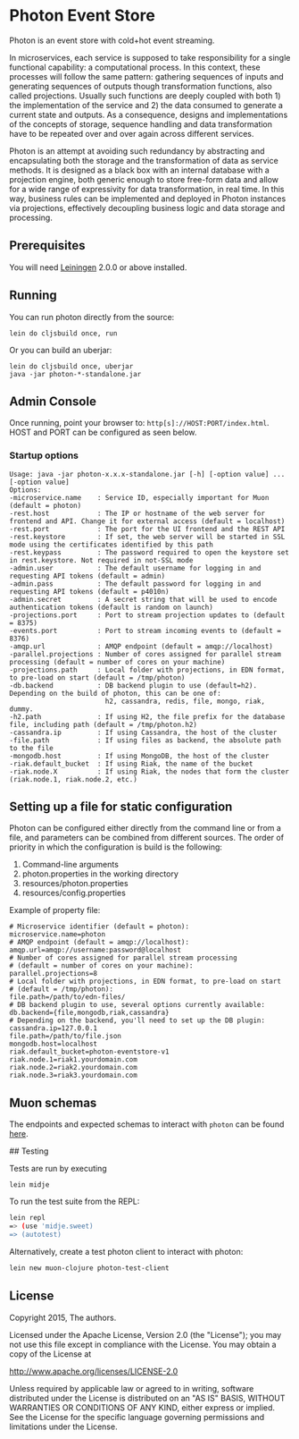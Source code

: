 # Photon Event Store

Photon is an event store with cold+hot event streaming.

In microservices, each service is supposed to take responsibility for a single functional capability: a computational process. In this context, these processes will follow the same pattern: gathering sequences of inputs and generating sequences of outputs though transformation functions, also called projections. Usually such functions are deeply coupled with both 1) the implementation of the service and 2) the data consumed to generate a current state and outputs. As a consequence, designs and implementations of the concepts of storage, sequence handling and data transformation have to be repeated over and over again across different services.

Photon is an attempt at avoiding such redundancy by abstracting and encapsulating both the storage and the transformation of data as service methods. It is designed as a black box with an internal database with a projection engine, both generic enough to store free-form data and allow for a wide range of expressivity for data transformation, in real time. In this way, business rules can be implemented and deployed in Photon instances via projections, effectively decoupling business logic and data storage and processing.

## Prerequisites

You will need [Leiningen][] 2.0.0 or above installed.

[leiningen]: https://github.com/technomancy/leiningen

## Running

You can run photon directly from the source:

```
lein do cljsbuild once, run
```

Or you can build an uberjar:

```
lein do cljsbuild once, uberjar
java -jar photon-*-standalone.jar
```

## Admin Console

Once running, point your browser to: `http[s]://HOST:PORT/index.html`. HOST and PORT can be configured as seen below.

### Startup options

```
Usage: java -jar photon-x.x.x-standalone.jar [-h] [-option value] ... [-option value]
Options:
-microservice.name    : Service ID, especially important for Muon (default = photon)
-rest.host            : The IP or hostname of the web server for frontend and API. Change it for external access (default = localhost)
-rest.port            : The port for the UI frontend and the REST API
-rest.keystore        : If set, the web server will be started in SSL mode using the certificates identified by this path
-rest.keypass         : The password required to open the keystore set in rest.keystore. Not required in not-SSL mode
-admin.user           : The default username for logging in and requesting API tokens (default = admin)
-admin.pass           : The default password for logging in and requesting API tokens (default = p4010n)
-admin.secret         : A secret string that will be used to encode authentication tokens (default is random on launch)
-projections.port     : Port to stream projection updates to (default = 8375)
-events.port          : Port to stream incoming events to (default = 8376)
-amqp.url             : AMQP endpoint (default = amqp://localhost)
-parallel.projections : Number of cores assigned for parallel stream processing (default = number of cores on your machine)
-projections.path     : Local folder with projections, in EDN format, to pre-load on start (default = /tmp/photon)
-db.backend           : DB backend plugin to use (default=h2). Depending on the build of photon, this can be one of:
                        h2, cassandra, redis, file, mongo, riak, dummy.
-h2.path              : If using H2, the file prefix for the database file, including path (default = /tmp/photon.h2)
-cassandra.ip         : If using Cassandra, the host of the cluster
-file.path            : If using files as backend, the absolute path to the file
-mongodb.host         : If using MongoDB, the host of the cluster
-riak.default_bucket  : If using Riak, the name of the bucket
-riak.node.X          : If using Riak, the nodes that form the cluster (riak.node.1, riak.node.2, etc.)
```

## Setting up a file for static configuration

Photon can be configured either directly from the command line or from a file, and parameters can be combined from different sources. The order of priority in which the configuration is build is the following:

1. Command-line arguments
2. photon.properties in the working directory
3. resources/photon.properties
4. resources/config.properties

Example of property file:

```
# Microservice identifier (default = photon):
microservice.name=photon
# AMQP endpoint (default = amqp://localhost):
amqp.url=amqp://username:password@localhost
# Number of cores assigned for parallel stream processing
# (default = number of cores on your machine):
parallel.projections=8
# Local folder with projections, in EDN format, to pre-load on start
# (default = /tmp/photon):
file.path=/path/to/edn-files/
# DB backend plugin to use, several options currently available:
db.backend={file,mongodb,riak,cassandra}
# Depending on the backend, you'll need to set up the DB plugin:
cassandra.ip=127.0.0.1
file.path=/path/to/file.json
mongodb.host=localhost
riak.default_bucket=photon-eventstore-v1
riak.node.1=riak1.yourdomain.com
riak.node.2=riak2.yourdomain.com
riak.node.3=riak3.yourdomain.com
```

## Muon schemas

The endpoints and expected schemas to interact with `photon` can be found [here](docs/schemas.md).

## Testing

Tests are run by executing

```
lein midje
```

To run the test suite from the REPL:

```bash
lein repl
=> (use 'midje.sweet)
=> (autotest)
```

Alternatively, create a test photon client to interact with photon:

```bash
lein new muon-clojure photon-test-client
```

## License

Copyright 2015, The authors.

Licensed under the Apache License, Version 2.0 (the "License"); you may not use this file except in compliance with the License. You may obtain a copy of the License at

http://www.apache.org/licenses/LICENSE-2.0

Unless required by applicable law or agreed to in writing, software distributed under the License is distributed on an "AS IS" BASIS, WITHOUT WARRANTIES OR CONDITIONS OF ANY KIND, either express or implied. See the License for the specific language governing permissions and limitations under the License.
